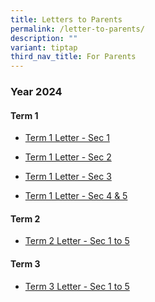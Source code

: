 ```yaml
---
title: Letters to Parents
permalink: /letter-to-parents/
description: ""
variant: tiptap
third_nav_title: For Parents
---
```

<h3>Year 2024</h3>
<h4>Term 1</h4>
<ul data-tight="true" class="tight">
<li>
<p><a href="/files/2024/2024_01_03___PG_S1_3Jan_2024_Term1_Letter_for_Parents.pdf" rel="noopener noreferrer nofollow" target="_blank">Term 1 Letter - Sec 1</a>
</p>
</li>
<li>
<p><a href="/files/2024/2024_01_03___PG_S2_3Jan_2024_Term1_Letter_for_Parents.pdf" rel="noopener noreferrer nofollow" target="_blank">Term 1 Letter - Sec 2</a>
</p>
</li>
<li>
<p><a href="/files/2024/2024_01_03___PG_S3_3Jan_2024_Term1_Letter_for_Parents.pdf" rel="noopener noreferrer nofollow" target="_blank">Term 1 Letter - Sec 3</a>
</p>
</li>
<li>
<p><a href="/files/2024/2024_01_03___PG_S4_5_3Jan_2024_Term1_Letter_for_Parents.pdf" rel="noopener noreferrer nofollow" target="_blank">Term 1 Letter - Sec 4 &amp; 5</a>
</p>
</li>
</ul>
<h4>Term 2</h4>
<ul data-tight="true" class="tight">
<li>
<p><a href="/files/2024/2024_03_18___PG_2024_Term_2_Sec_1_to_Sec_5_Letter_to_Parents.pdf" rel="noopener noreferrer nofollow" target="_blank">Term 2 Letter - Sec 1 to 5</a>
</p>
</li>
</ul>
<h4>Term 3</h4>
<ul data-tight="true" class="tight">
<li>
<p><a href="/files/2024/PG_2024_Term_3_Sec_1_to_Sec_5_Letter_to_Parents.pdf" rel="noopener noreferrer nofollow" target="_blank">Term 3 Letter - Sec 1 to 5</a>
</p>
</li>
</ul>
<p></p>